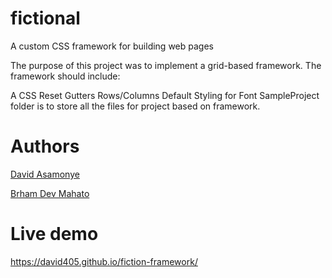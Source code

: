 # fictional
A custom CSS framework for building web pages

The purpose of this project was to implement a grid-based framework. The framework should include:

A CSS Reset 
Gutters 
Rows/Columns 
Default Styling for Font 
SampleProject folder is to store all the files for project based on framework.

# Authors

[David Asamonye](https://github.com/david405)

[Brham Dev Mahato](https://github.com/dev1980)

# Live demo
https://david405.github.io/fiction-framework/
